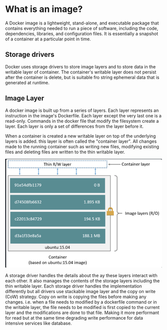 # What is an image?

A Docker image is a lightweight, stand-alone, and executable package that contains everything needed to run a piece of software, including the code, dependencies, libraries, and configuration files. It is essentially a snapshot of a container at a particular point in time.

## Storage drivers

Docker uses storage drivers to store image layers and to store data in the writable layer of container. The container's writable layer does not persist after the container is delete, but is suitable fro string ephemeral data that is generated at runtime.

## Image Layer

A docker image is built up from a series of layers. Each layer represents an instruction in the image's Dockerfile. Each layer except the very last one is a read-only. Commands in the docker file that modify the filesystem create a layer. Each layer is only a set of differences from the layer before it.

When a container is created a new writable layer on top of the underlying layers is added. this layer is often called the "container layer". All changes made to the running container such as writing new files, modifying existing files and deleting files are written to the thin writable layer.

![image_layer](/asset/images/docker/image_layer.png)

A storage driver handles the details about the ay these layers interact with each other. It also manages the contents of the storage layers including the thin writable layer. Each storage driver handles the implementation differently but all drivers use stackable image layer and the copy on write (CoW) strategy.
Copy on write is copying the files before making any changes. i.e. when a file needs to modified by a dockerfile command or in the writable layer, the file needs to be modified is first copied to the current layer and the modifications are done to that file. Making it more performant for read but at the same time degrading write performance for data intensive services like database.
